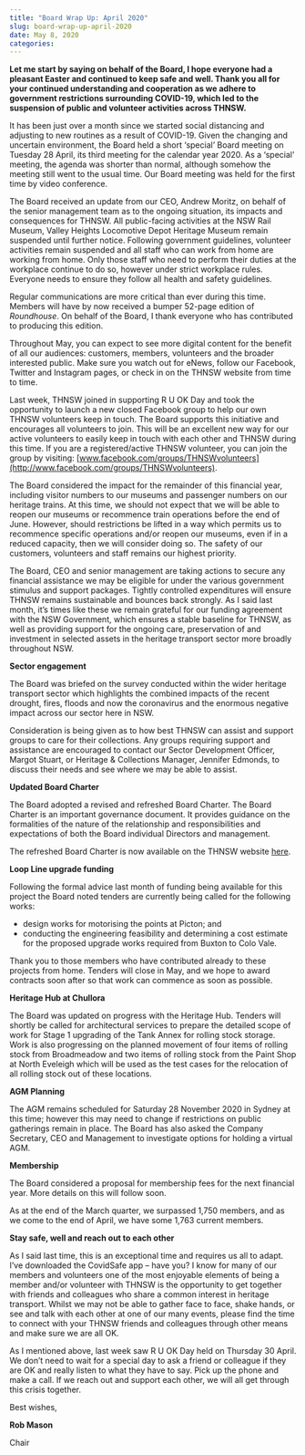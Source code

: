 ```yaml
---
title: "Board Wrap Up: April 2020"
slug: board-wrap-up-april-2020
date: May 8, 2020
categories:
---
```



**Let me start by saying on behalf of the Board, I hope everyone had a pleasant Easter and continued to keep safe and well. Thank you all for your continued understanding and cooperation as we adhere to government restrictions surrounding COVID-19, which led to the suspension of public and volunteer activities across THNSW.**

It has been just over a month since we started social distancing and adjusting to new routines as a result of COVID-19. Given the changing and uncertain environment, the Board held a short ‘special’ Board meeting on Tuesday 28 April, its third meeting for the calendar year 2020. As a ‘special’ meeting, the agenda was shorter than normal, although somehow the meeting still went to the usual time. Our Board meeting was held for the first time by video conference.

The Board received an update from our CEO, Andrew Moritz, on behalf of the senior management team as to the ongoing situation, its impacts and consequences for THNSW. All public-facing activities at the NSW Rail Museum, Valley Heights Locomotive Depot Heritage Museum remain suspended until further notice. Following government guidelines, volunteer activities remain suspended and all staff who can work from home are working from home. Only those staff who need to perform their duties at the workplace continue to do so, however under strict workplace rules. Everyone needs to ensure they follow all health and safety guidelines.

Regular communications are more critical than ever during this time. Members will have by now received a bumper 52-page edition of *Roundhouse*. On behalf of the Board, I thank everyone who has contributed to producing this edition.

Throughout May, you can expect to see more digital content for the benefit of all our audiences: customers, members, volunteers and the broader interested public. Make sure you watch out for eNews, follow our Facebook, Twitter and Instagram pages, or check in on the THNSW website from time to time.

Last week, THNSW joined in supporting R U OK Day and took the opportunity to launch a new closed Facebook group to help our own THNSW volunteers keep in touch. The Board supports this initiative and encourages all volunteers to join. This will be an excellent new way for our active volunteers to easily keep in touch with each other and THNSW during this time. If you are a registered/active THNSW volunteer, you can join the group by visiting: [www.facebook.com/groups/THNSWvolunteers](http://www.facebook.com/groups/THNSWvolunteers).

The Board considered the impact for the remainder of this financial year, including visitor numbers to our museums and passenger numbers on our heritage trains. At this time, we should not expect that we will be able to reopen our museums or recommence train operations before the end of June. However, should restrictions be lifted in a way which permits us to recommence specific operations and/or reopen our museums, even if in a reduced capacity, then we will consider doing so. The safety of our customers, volunteers and staff remains our highest priority.

The Board, CEO and senior management are taking actions to secure any financial assistance we may be eligible for under the various government stimulus and support packages. Tightly controlled expenditures will ensure THNSW remains sustainable and bounces back strongly. As I said last month, it’s times like these we remain grateful for our funding agreement with the NSW Government, which ensures a stable baseline for THNSW, as well as providing support for the ongoing care, preservation of and investment in selected assets in the heritage transport sector more broadly throughout NSW.

**Sector engagement**

The Board was briefed on the survey conducted within the wider heritage transport sector which highlights the combined impacts of the recent drought, fires, floods and now the coronavirus and the enormous negative impact across our sector here in NSW.

Consideration is being given as to how best THNSW can assist and support groups to care for their collections. Any groups requiring support and assistance are encouraged to contact our Sector Development Officer, Margot Stuart, or Heritage & Collections Manager, Jennifer Edmonds, to discuss their needs and see where we may be able to assist.

**Updated Board Charter**

The Board adopted a revised and refreshed Board Charter. The Board Charter is an important governance document. It provides guidance on the formalities of the nature of the relationship and responsibilities and expectations of both the Board individual Directors and management.

The refreshed Board Charter is now available on the THNSW website [here](https://a8c979a7-e97b-4cb0-8cd4-235cb93451ce.filesusr.com/ugd/367ea5_0b5e2f575cdf42dab8b74036a347393e.pdf).

**Loop Line upgrade funding**

Following the formal advice last month of funding being available for this project the Board noted tenders are currently being called for the following works:

* design works for motorising the points at Picton; and
* conducting the engineering feasibility and determining a cost estimate for the proposed upgrade works required from Buxton to Colo Vale.

Thank you to those members who have contributed already to these projects from home. Tenders will close in May, and we hope to award contracts soon after so that work can commence as soon as possible.

**Heritage Hub at Chullora**

The Board was updated on progress with the Heritage Hub. Tenders will shortly be called for architectural services to prepare the detailed scope of work for Stage 1 upgrading of the Tank Annex for rolling stock storage. Work is also progressing on the planned movement of four items of rolling stock from Broadmeadow and two items of rolling stock from the Paint Shop at North Eveleigh which will be used as the test cases for the relocation of all rolling stock out of these locations.

**AGM Planning**

The AGM remains scheduled for Saturday 28 November 2020 in Sydney at this time; however this may need to change if restrictions on public gatherings remain in place. The Board has also asked the Company Secretary, CEO and Management to investigate options for holding a virtual AGM.

**Membership**

The Board considered a proposal for membership fees for the next financial year. More details on this will follow soon.

As at the end of the March quarter, we surpassed 1,750 members, and as we come to the end of April, we have some 1,763 current members.

**Stay safe, well and reach out to each other**

As I said last time, this is an exceptional time and requires us all to adapt. I’ve downloaded the CovidSafe app – have you? I know for many of our members and volunteers one of the most enjoyable elements of being a member and/or volunteer with THNSW is the opportunity to get together with friends and colleagues who share a common interest in heritage transport. Whilst we may not be able to gather face to face, shake hands, or see and talk with each other at one of our many events, please find the time to connect with your THNSW friends and colleagues through other means and make sure we are all OK.

As I mentioned above, last week saw R U OK Day held on Thursday 30 April. We don’t need to wait for a special day to ask a friend or colleague if they are OK and really listen to what they have to say. Pick up the phone and make a call. If we reach out and support each other, we will all get through this crisis together.

Best wishes,

**Rob Mason**

Chair
